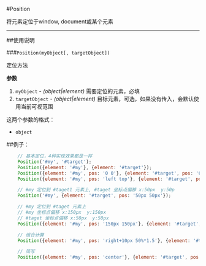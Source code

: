 #Position

将元素定位于window, document或某个元素

---


##使用说明

###`Position(myObject[, targetObject])`

定位方法

**参数**

1. `myObject` - *(object|element)* 需要定位的元素，必填
2. `targetObject` - *(object|element)* 目标元素，可选，如果没有传入，会默认使用当前可视范围

这两个参数的格式：

- `object`



##例子：

```js
    // 基本定位，4种实现效果都是一样
    Position('#my', '#target');
    Position({element: '#my'}, {element: '#target'});
    Position({element: '#my', pos: '0 0'}, {element: '#target', pos: '0 0'});
    Position({element: '#my', pos: 'left top'}, {element: '#target', pos: 'left top'});

    // #my 定位到 #taget1 元素上, #taget 坐标点偏移 x:50px  y:50p
    Position('#my', {element: '#target', pos: '50px 50px'});

    // #my 定位到 #taget 元素上
    // #my 坐标点偏移 x:150px  y:150px
    // #taget 坐标点偏移 x:50px  y:50px
    Position({element: '#my', pos: '150px 150px'}, {element: '#target', pos: '50px 50px'});

    // 组合计算
    Position({element: '#my', pos: 'right+10px 50%*1.5'}, {element: '#target', pos: 'right-1 -50px/2'});

    // 简写
    Position({element: '#my', pos: 'center'}, {element: '#target', pos: 'center'});
```
